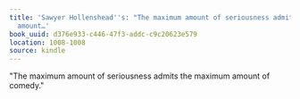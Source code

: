 ```yaml
---
title: 'Sawyer Hollenshead''s: "The maximum amount of seriousness admits the maximum
  amount…'
book_uuid: d376e933-c446-47f3-addc-c9c20623e579
location: 1008-1008
source: kindle
---
```


"The maximum amount of seriousness admits the maximum amount of comedy."